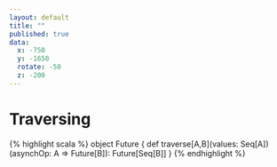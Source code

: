 ```yaml
---
layout: default
title: ""
published: true
data:
  x: -750
  y: -1650
  rotate: -50
  z: -200
---
```


# Traversing #

{% highlight scala %}
object Future {
  def traverse[A,B](values: Seq[A])(asynchOp: A => Future[B]): Future[Seq[B]]
}
{% endhighlight %}